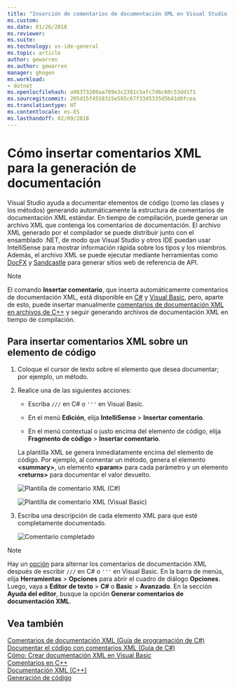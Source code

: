 ```yaml
---
title: "Inserción de comentarios de documentación XML en Visual Studio | Microsoft Docs"
ms.custom: 
ms.date: 01/26/2018
ms.reviewer: 
ms.suite: 
ms.technology: vs-ide-general
ms.topic: article
author: gewarren
ms.author: gewarren
manager: ghogen
ms.workload:
- dotnet
ms.openlocfilehash: a98373280aa789e3c2381c5afc7d6c60c53dd171
ms.sourcegitcommit: 205d15f4558315e585c67f33d5335d5b41d0fcea
ms.translationtype: HT
ms.contentlocale: es-ES
ms.lasthandoff: 02/09/2018
---
```

# <a name="how-to-insert-xml-comments-for-documentation-generation"></a>Cómo insertar comentarios XML para la generación de documentación

Visual Studio ayuda a documentar elementos de código (como las clases y los métodos) generando automáticamente la estructura de comentarios de documentación XML estándar. En tiempo de compilación, puede generar un archivo XML que contenga los comentarios de documentación. El archivo XML generado por el compilador se puede distribuir junto con el ensamblado .NET, de modo que Visual Studio y otros IDE puedan usar IntelliSense para mostrar información rápida sobre los tipos y los miembros. Además, el archivo XML se puede ejecutar mediante herramientas como [DocFX](https://dotnet.github.io/docfx/) y [Sandcastle](https://www.microsoft.com/download/details.aspx?id=10526) para generar sitios web de referencia de API.

> [!NOTE]
> El comando **Insertar comentario**, que inserta automáticamente comentarios de documentación XML, está disponible en [C#](/dotnet/csharp/programming-guide/xmldoc/xml-documentation-comments) y [Visual Basic](/dotnet/visual-basic/programming-guide/program-structure/how-to-create-xml-documentation), pero, aparte de esto, puede insertar manualmente [comentarios de documentación XML en archivos de C++](/cpp/ide/xml-documentation-visual-cpp) y seguir generando archivos de documentación XML en tiempo de compilación.

## <a name="to-insert-xml-comments-for-a-code-element"></a>Para insertar comentarios XML sobre un elemento de código

1. Coloque el cursor de texto sobre el elemento que desea documentar; por ejemplo, un método.

1. Realice una de las siguientes acciones:

   - Escriba `///` en C# o `'''` en Visual Basic.

   - En el menú **Edición**, elija **IntelliSense** > **Insertar comentario**.

   - En el menú contextual o justo encima del elemento de código, elija **Fragmento de código** > **Insertar comentario**.

   La plantilla XML se genera inmediatamente encima del elemento de código. Por ejemplo, al comentar un método, genera el elemento **\<summary\>**, un elemento **\<param\>** para cada parámetro y un elemento **\<returns\>** para documentar el valor devuelto.

   ![Plantilla de comentario XML (C#)](media/doc-preview-cs.png)

   ![Plantilla de comentario XML (Visual Basic)](media/doc-preview-vb.png)

1. Escriba una descripción de cada elemento XML para que esté completamente documentado.

   ![Comentario completado](media/doc-result-cs.png)

> [!NOTE]
> Hay un [opción](../../ide/reference/options-text-editor-csharp-advanced.md) para alternar los comentarios de documentación XML después de escribir `///` en C# o `'''` en Visual Basic. En la barra de menús, elija **Herramientas** > **Opciones** para abrir el cuadro de diálogo **Opciones**. Luego, vaya a **Editor de texto** > **C#** o **Basic** > **Avanzado**. En la sección **Ayuda del editor**, busque la opción **Generar comentarios de documentación XML**.

## <a name="see-also"></a>Vea también

[Comentarios de documentación XML (Guía de programación de C#)](/dotnet/csharp/programming-guide/xmldoc/xml-documentation-comments)  
[Documentar el código con comentarios XML (Guía de C#)](/dotnet/csharp/codedoc)  
[Cómo: Crear documentación XML en Visual Basic](/dotnet/visual-basic/programming-guide/program-structure/how-to-create-xml-documentation)  
[Comentarios en C++](/cpp/cpp/comments-cpp)  
[Documentación XML (C++)](/cpp/ide/xml-documentation-visual-cpp)  
[Generación de código](../code-generation-in-visual-studio.md)

